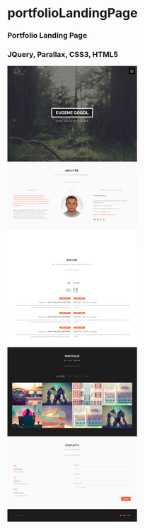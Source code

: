 # portfolioLandingPage
### Portfolio Landing Page

### JQuery, Parallax, CSS3, HTML5

![img tag](https://github.com/tergog/portfolioLandingPage/blob/master/landingIMG.jpg)
